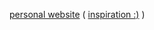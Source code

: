 [personal website](https://www.jaidenratti.com/) ( [inspiration :)](https://en.wikipedia.org/wiki/Sprezzatura) )

